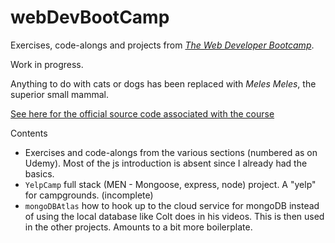 # webDevBootCamp

Exercises, code-alongs and projects from [*The Web Developer Bootcamp*](https://www.udemy.com/the-web-developer-bootcamp/).

Work in progress. 

Anything to do with cats or dogs has been replaced with *Meles Meles*, the superior small mammal. 

[See here for the official source code associated with the course](https://github.com/nax3t/webdevbootcamp) 

Contents
 * Exercises and code-alongs from the various sections (numbered as on Udemy). Most of the js introduction is absent since I already had the basics.
 * `YelpCamp` full stack (MEN - Mongoose, express, node) project. A "yelp" for campgrounds. (incomplete)
 * `mongoDBAtlas` how to hook up to the cloud service for mongoDB instead of using the local database like Colt does in his videos. This is then used in the other projects. Amounts to a bit more boilerplate. 